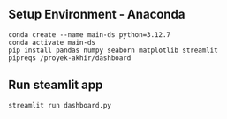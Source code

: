 ## Setup Environment - Anaconda
```
conda create --name main-ds python=3.12.7
conda activate main-ds
pip install pandas numpy seaborn matplotlib streamlit
pipreqs /proyek-akhir/dashboard
```

## Run steamlit app
```
streamlit run dashboard.py
```